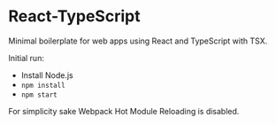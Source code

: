 # React-TypeScript

Minimal boilerplate for web apps using React and TypeScript with TSX.

Initial run:

* Install Node.js
* `npm install`
* `npm start`

For simplicity sake Webpack Hot Module Reloading is disabled.
